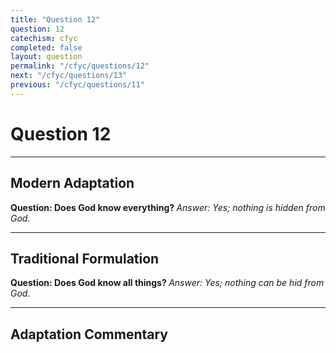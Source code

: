 ```yaml
---
title: "Question 12"
question: 12
catechism: cfyc
completed: false
layout: question
permalink: "/cfyc/questions/12"
next: "/cfyc/questions/13"
previous: "/cfyc/questions/11"
---
```

# Question 12
---
## Modern Adaptation
<strong>
    Question: Does God know everything?
</strong>

<em>
    Answer: Yes; nothing is hidden from God.
</em>

---
## Traditional Formulation
<strong>
    Question: Does God know all things?
</strong>

<em>
    Answer: Yes; nothing can be hid from God.
</em>

---
## Adaptation Commentary
